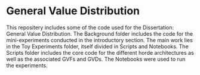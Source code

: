 # General Value Distribution

This repositery includes some of the code used for the Dissertation: General Value Distribution.
The Background folder includes the code for the mini-experiments conducted in the introductory section.
The main work lies in the Toy Experiments folder, itself divided in Scripts and Notebooks.
The Scripts folder includes the core code for the different horde architectures as well as the associated GVFs and GVDs. The Notebooks were used to run the experiments.


